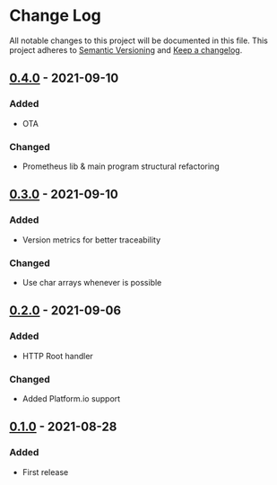 # Change Log
All notable changes to this project will be documented in this file.
This project adheres to [Semantic Versioning](http://semver.org/) and [Keep a changelog](https://github.com/olivierlacan/keep-a-changelog).

## [0.4.0](https://github.com/blalop/PrometheusDHT22Exporter/tree/0.4.0) - 2021-09-10
### Added
- OTA
### Changed
- Prometheus lib & main program structural refactoring


## [0.3.0](https://github.com/blalop/PrometheusDHT22Exporter/tree/0.3.0) - 2021-09-10
### Added
- Version metrics for better traceability
### Changed
- Use char arrays whenever is possible

## [0.2.0](https://github.com/blalop/PrometheusDHT22Exporter/tree/0.2.0) - 2021-09-06
### Added
- HTTP Root handler
### Changed
- Added Platform.io support

## [0.1.0](https://github.com/blalop/PrometheusDHT22Exporter/tree/0.1.0) - 2021-08-28
### Added
- First release
